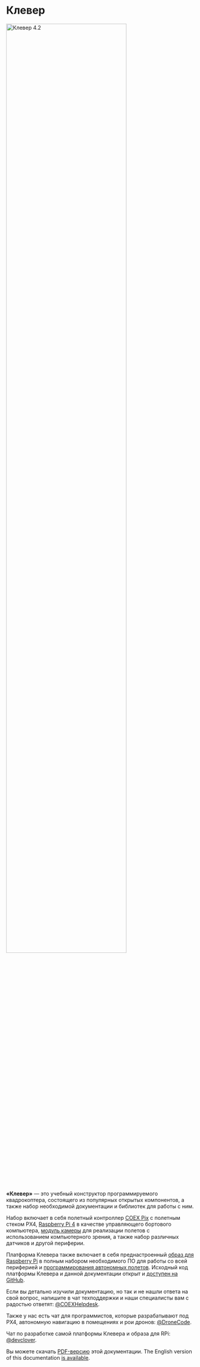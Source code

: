 # Клевер

<img class="center zoom big-clover" src="../assets/clover42-main.png" width="80%" alt="Клевер 4.2">

**«Клевер»** — это учебный конструктор программируемого квадрокоптера, состоящего из популярных открытых компонентов, а также набор необходимой документации и библиотек для работы с ним.

Набор включает в себя полетный контроллер [COEX Pix](coex_pix.md) с полетным стеком PX4, [Raspberry Pi 4](raspberry.md) в качестве управляющего бортового компьютера, [модуль камеры](camera.md) для реализации полетов с использованием компьютерного зрения, а также набор различных датчиков и другой периферии.

Платформа Клевера также включает в себя преднастроенный [образ для Raspberry Pi](image.md) в полным набором необходимого ПО для работы со всей периферией и [программирования автономных полетов](simple_offboard.md). Исходный код платформы Клевера и данной документации открыт и [доступен на GitHub](https://github.com/CopterExpress/clover).

Если вы детально изучили документацию, но так и не нашли ответа на свой вопрос, напишите в чат техподдержки и наши специалисты вам с радостью ответят: [@COEXHelpdesk](tg://resolve?domain=COEXHelpdesk).

Также у нас есть чат для программистов, которые разрабатывают под PX4, автономную навигацию в помещениях и рои дронов: [@DroneCode](tg://resolve?domain=DroneCode).

Чат по разработке самой платформы Клевера и образа для RPi: [@devclover](https://t.me/devclover).

Вы можете скачать [PDF-версию](https://clover.coex.tech/clover_ru.pdf) этой документации. The English version of this documentation [is available](../en/).